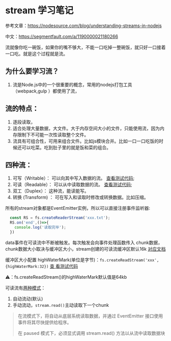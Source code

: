 # stream 学习笔记

参考文章：https://nodesource.com/blog/understanding-streams-in-nodejs

中文：https://segmentfault.com/a/1190000021180266


流就像你吃一碗饭，如果你的嘴不够大，不能一口吃掉一整碗饭，就只好一口接着一口吃。就是这个过程就是流。


## 为什么要学习流？

  1. 流是Node.js中的一个很重要的概念，常用的nodejs打包工具（webpack,gulp ）都使用了流，


## 流的特点：

  1. 逐段读取，
  2. 适合处理大量数据，大文件。大于内存空间大小的文件，只能使用流，因为内存限制下不可能一次性读取整个文件。
  3. 流具有可组合性，可用来组合文件。比如js模块合并。比如一口一口吃饭的时候还可以吃菜。吃到肚子里的就是饭和菜的组合。


## 四种流：
  1. 可写（Writable）： 可以向其中写入数据的流。 [查看测试代码](../demo/streamDemo1.js);
  2. 可读（Readable）： 可以从中读取数据的流。 [查看测试代码](../demo/streamDemo2.js);
  3. 双工（Duplex）： 这种流，能读能写。
  4. 转换 (Transform) ： 可在写入和读取时修改或转换数据。比如压缩。


所有的stream对象都是EventEmitter实例，所以可以直接注册事件监听器:
```javascript
  const RS = fs.createReaderStream('xxx.txt');
  RS.on('end',()=>{
    console.log('读取完毕');
  })

```

  data事件在可读流中不断被触发。每次触发会向事件处理函数传入 chunk数据，chunk数据大小取决与缓冲区大小，stream创建的可读流缓冲区默认16k [对应文档](http://nodejs.cn/api/stream.html#stream_implementing_a_readable_stream)
  
  缓冲区大小配置 highWaterMark(单位是字节)：```fs.createReadStream('xxx',{highWaterMark:32})```  [查 看测试代码](../demo/streamDemo3.js)

  ⚠️：fs.createReadStream()的highWaterMark默认值是64kb



可读流有[两种模式](http://nodejs.cn/api/stream.html#stream_two_reading_modes)：
  1. 自动流动(默认)
  2. 手动流动，```stream.read()```主动读取下一个chunk 

>在流模式下，将自动从底层系统读取数据，并通过 EventEmitter 接口使用事件将其尽快提供给程序。
>
>在 paused 模式下，必须显式调用 stream.read() 方法以从流中读取数据块
